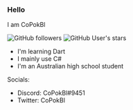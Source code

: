 ### Hello
I am CoPokBl

![GitHub followers](https://img.shields.io/github/followers/CoPokBl?style=social)
![GitHub User's stars](https://img.shields.io/github/stars/CoPokBl?style=social)

- I'm learning Dart
- I mainly use C#
- I'm an Australian high school student

Socials:
- Discord: CoPokBl#9451
- Twitter: CoPokBl
